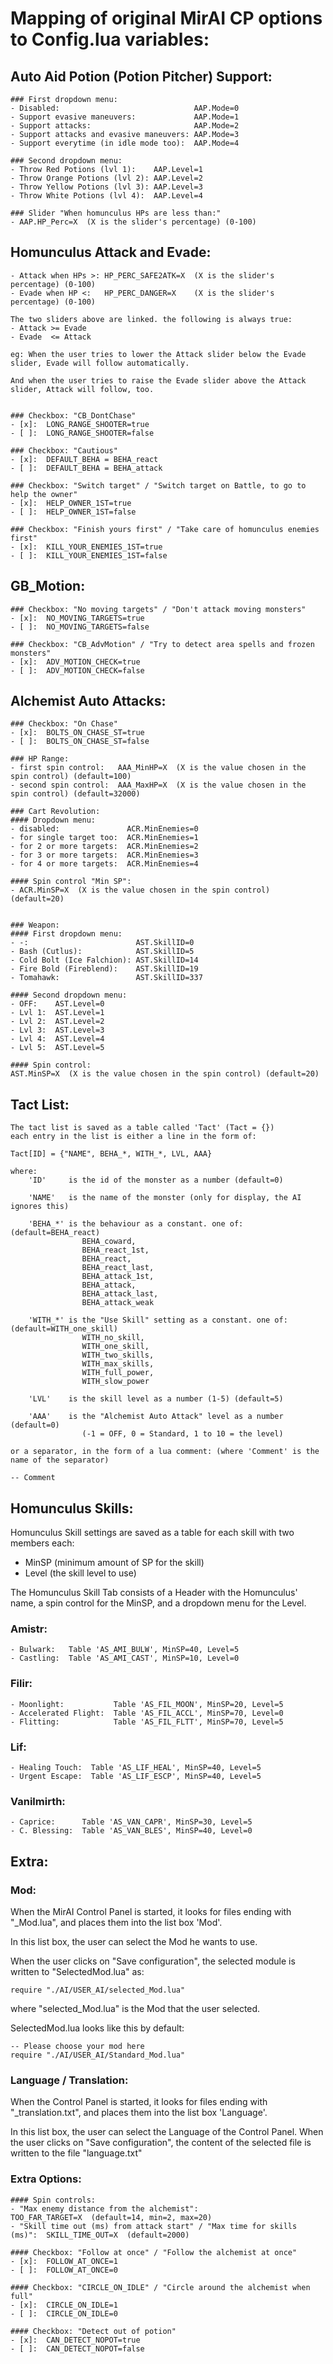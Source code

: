 # Mapping of original MirAI CP options to Config.lua variables:

## Auto Aid Potion (Potion Pitcher) Support:

	### First dropdown menu:
	- Disabled:                              AAP.Mode=0
	- Support evasive maneuvers:             AAP.Mode=1
	- Support attacks:                       AAP.Mode=2
	- Support attacks and evasive maneuvers: AAP.Mode=3
	- Support everytime (in idle mode too):  AAP.Mode=4

	### Second dropdown menu:
	- Throw Red Potions (lvl 1):    AAP.Level=1
	- Throw Orange Potions (lvl 2): AAP.Level=2
	- Throw Yellow Potions (lvl 3): AAP.Level=3
	- Throw White Potions (lvl 4):  AAP.Level=4

	### Slider "When homunculus HPs are less than:"
	- AAP.HP_Perc=X  (X is the slider's percentage) (0-100)



## Homunculus Attack and Evade:

	- Attack when HPs >: HP_PERC_SAFE2ATK=X  (X is the slider's percentage) (0-100)
	- Evade when HP <:   HP_PERC_DANGER=X    (X is the slider's percentage) (0-100)

	The two sliders above are linked. the following is always true:
	- Attack >= Evade
	- Evade  <= Attack

	eg: When the user tries to lower the Attack slider below the Evade slider, Evade will follow automatically.

	And when the user tries to raise the Evade slider above the Attack slider, Attack will follow, too.


	### Checkbox: "CB_DontChase"
	- [x]:  LONG_RANGE_SHOOTER=true
	- [ ]:  LONG_RANGE_SHOOTER=false

	### Checkbox: "Cautious"
	- [x]:  DEFAULT_BEHA = BEHA_react
	- [ ]:  DEFAULT_BEHA = BEHA_attack

	### Checkbox: "Switch target" / "Switch target on Battle, to go to help the owner"
	- [x]:  HELP_OWNER_1ST=true
	- [ ]:  HELP_OWNER_1ST=false

	### Checkbox: "Finish yours first" / "Take care of homunculus enemies first"
	- [x]:  KILL_YOUR_ENEMIES_1ST=true
	- [ ]:  KILL_YOUR_ENEMIES_1ST=false



## GB_Motion:

	### Checkbox: "No moving targets" / "Don't attack moving monsters"
	- [x]:  NO_MOVING_TARGETS=true
	- [ ]:  NO_MOVING_TARGETS=false

	### Checkbox: "CB_AdvMotion" / "Try to detect area spells and frozen monsters"
	- [x]:  ADV_MOTION_CHECK=true
	- [ ]:  ADV_MOTION_CHECK=false



## Alchemist Auto Attacks:

	### Checkbox: "On Chase"
	- [x]:  BOLTS_ON_CHASE_ST=true
	- [ ]:  BOLTS_ON_CHASE_ST=false

	### HP Range:
	- first spin control:   AAA_MinHP=X  (X is the value chosen in the spin control) (default=100)
	- second spin control:  AAA_MaxHP=X  (X is the value chosen in the spin control) (default=32000)

	### Cart Revolution:
	#### Dropdown menu:
	- disabled:               ACR.MinEnemies=0
	- for single target too:  ACR.MinEnemies=1
	- for 2 or more targets:  ACR.MinEnemies=2
	- for 3 or more targets:  ACR.MinEnemies=3
	- for 4 or more targets:  ACR.MinEnemies=4

	#### Spin control "Min SP":
	- ACR.MinSP=X  (X is the value chosen in the spin control) (default=20)


	### Weapon:
	#### First dropdown menu:
	- -:                        AST.SkillID=0
	- Bash (Cutlus):            AST.SkillID=5
	- Cold Bolt (Ice Falchion): AST.SkillID=14
	- Fire Bold (Fireblend):    AST.SkillID=19
	- Tomahawk:                 AST.SkillID=337

	#### Second dropdown menu:
	- OFF:    AST.Level=0
	- Lvl 1:  AST.Level=1
	- Lvl 2:  AST.Level=2
	- Lvl 3:  AST.Level=3
	- Lvl 4:  AST.Level=4
	- Lvl 5:  AST.Level=5

	#### Spin control:
	AST.MinSP=X  (X is the value chosen in the spin control) (default=20)



## Tact List:
	The tact list is saved as a table called 'Tact' (Tact = {})
	each entry in the list is either a line in the form of:
	
	Tact[ID] = {"NAME", BEHA_*, WITH_*, LVL, AAA}
	
	where:
		'ID'     is the id of the monster as a number (default=0)
		
		'NAME'   is the name of the monster (only for display, the AI ignores this)
		
		'BEHA_*' is the behaviour as a constant. one of: (default=BEHA_react)
		            BEHA_coward,
					BEHA_react_1st,
					BEHA_react,
					BEHA_react_last,
					BEHA_attack_1st,
					BEHA_attack,
					BEHA_attack_last,
					BEHA_attack_weak
					
		'WITH_*' is the "Use Skill" setting as a constant. one of: (default=WITH_one_skill)
		            WITH_no_skill,
					WITH_one_skill,
					WITH_two_skills,
					WITH_max_skills,
					WITH_full_power,
					WITH_slow_power
					
		'LVL'    is the skill level as a number (1-5) (default=5)
		
		'AAA'    is the "Alchemist Auto Attack" level as a number (default=0)
		            (-1 = OFF, 0 = Standard, 1 to 10 = the level)
	
	or a separator, in the form of a lua comment: (where 'Comment' is the name of the separator)
	
	-- Comment



## Homunculus Skills:

Homunculus Skill settings are saved as a table for each skill with two members each:
- MinSP (minimum amount of SP for the skill)
- Level (the skill level to use)

The Homunculus Skill Tab consists of a Header with the Homunculus' name,
a spin control for the MinSP, and a dropdown menu for the Level.

### Amistr:
	- Bulwark:   Table 'AS_AMI_BULW', MinSP=40, Level=5
	- Castling:  Table 'AS_AMI_CAST', MinSP=10, Level=0
	
### Filir:
	- Moonlight:           Table 'AS_FIL_MOON', MinSP=20, Level=5
	- Accelerated Flight:  Table 'AS_FIL_ACCL', MinSP=70, Level=0
	- Flitting:            Table 'AS_FIL_FLTT', MinSP=70, Level=5

### Lif:
	- Healing Touch:  Table 'AS_LIF_HEAL', MinSP=40, Level=5
	- Urgent Escape:  Table 'AS_LIF_ESCP', MinSP=40, Level=5

### Vanilmirth:
	- Caprice:      Table 'AS_VAN_CAPR', MinSP=30, Level=5
	- C. Blessing:  Table 'AS_VAN_BLES', MinSP=40, Level=0



## Extra:

### Mod:
When the MirAI Control Panel is started, it looks for files ending with "_Mod.lua",
and places them into the list box 'Mod'.

In this list box, the user can select the Mod he wants to use.

When the user clicks on "Save configuration", the selected module is written to "SelectedMod.lua"
as:

	require "./AI/USER_AI/selected_Mod.lua"

where "selected_Mod.lua" is the Mod that the user selected.

SelectedMod.lua looks like this by default:

	-- Please choose your mod here
	require "./AI/USER_AI/Standard_Mod.lua"


### Language / Translation:
When the Control Panel is started, it looks for files ending with "_translation.txt",
and places them into the list box 'Language'.

In this list box, the user can select the Language of the Control Panel.
When the user clicks on "Save configuration",
the content of the selected file is written to the file "language.txt"


### Extra Options:

	#### Spin controls:
	- "Max enemy distance from the alchemist":                              TOO_FAR_TARGET=X  (default=14, min=2, max=20)
	- "Skill time out (ms) from attack start" / "Max time for skills (ms)":  SKILL_TIME_OUT=X  (default=2000)

	#### Checkbox: "Follow at once" / "Follow the alchemist at once"
	- [x]:  FOLLOW_AT_ONCE=1
	- [ ]:  FOLLOW_AT_ONCE=0

	#### Checkbox: "CIRCLE_ON_IDLE" / "Circle around the alchemist when full"
	- [x]:  CIRCLE_ON_IDLE=1
	- [ ]:  CIRCLE_ON_IDLE=0

	#### Checkbox: "Detect out of potion"
	- [x]:  CAN_DETECT_NOPOT=true
	- [ ]:  CAN_DETECT_NOPOT=false
